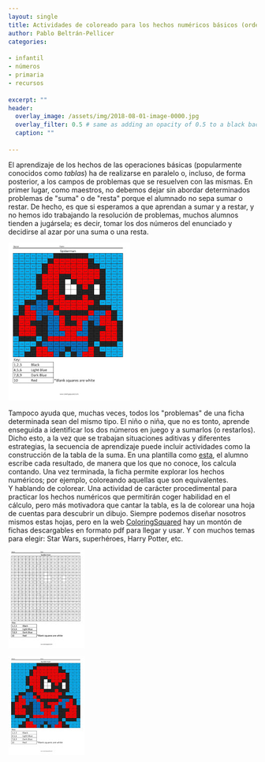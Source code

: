 ```yaml
--- 
layout: single
title: Actividades de coloreado para los hechos numéricos básicos (ordenación y tablas de la suma, resta, multiplicación y división) 
author: Pablo Beltrán-Pellicer 
categories:
 
- infantil 
- números 
- primaria 
- recursos

excerpt: ""
header:
  overlay_image: /assets/img/2018-08-01-image-0000.jpg
  overlay_filter: 0.5 # same as adding an opacity of 0.5 to a black background
  caption: ""

---
```




El aprendizaje de los hechos de las operaciones básicas (popularmente conocidos como *tablas*) ha de realizarse en paralelo o, incluso, de forma posterior, a los campos de problemas que se resuelven con las mismas. En primer lugar, como maestros, no debemos dejar sin abordar determinados problemas de "suma" o de "resta" porque el alumnado no sepa sumar o restar. De hecho, es que si esperamos a que aprendan a sumar y a restar, y no hemos ido trabajando la resolución de problemas, muchos alumnos tienden a jugársela; es decir, tomar los dos números del enunciado y decidirse al azar por una suma o una resta. 

![](/assets/img/2018-08-01-image-0000.jpg)


Tampoco ayuda que, muchas veces, todos los "problemas" de una ficha determinada sean del mismo tipo. El niño o niña, que no es tonto, aprende enseguida a identificar los dos números en juego y a sumarlos (o restarlos).   Dicho esto, a la vez que se trabajan situaciones aditivas y diferentes estrategias, la secuencia de aprendizaje puede incluir actividades como la construcción de la tabla de la suma. En una plantilla como [esta](https://drive.google.com/open?id=1CbsyqLXxyPhWSu_VVEvo4hC5qz1l_urP), el alumno escribe cada resultado, de manera que los que no conoce, los calcula contando. Una vez terminada, la ficha permite explorar los hechos numéricos; por ejemplo, coloreando aquellas que son equivalentes.  
Y hablando de colorear. Una actividad de carácter procedimental para practicar los hechos numéricos que permitirán coger habilidad en el cálculo, pero más motivadora que cantar la tabla, es la de colorear una hoja de cuentas para descubrir un dibujo. Siempre podemos diseñar nosotros mismos estas hojas, pero en la web [ColoringSquared](https://www.coloringsquared.com/) hay un montón de fichas descargables en formato pdf para llegar y usar. Y con muchos temas para elegir: Star Wars, superhéroes, Harry Potter, etc.  

![](/assets/img/2018-08-01-image-0001.jpg)

![](/assets/img/2018-08-01-image-0002.jpg)



  
